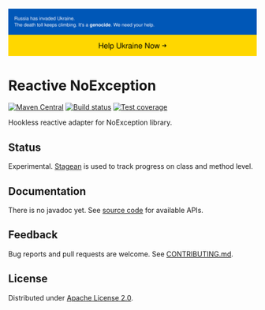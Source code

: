 <!--- Generated by scripts/configure.py --->
[![SWUbanner](https://raw.githubusercontent.com/vshymanskyy/StandWithUkraine/main/banner2-direct.svg)](https://github.com/vshymanskyy/StandWithUkraine/blob/main/docs/README.md)

# Reactive NoException

[![Maven Central](https://img.shields.io/maven-central/v/com.machinezoo.hookless/hookless-noexception)](https://search.maven.org/artifact/com.machinezoo.hookless/hookless-noexception)
[![Build status](https://github.com/robertvazan/hookless-noexception/workflows/build/badge.svg)](https://github.com/robertvazan/hookless-noexception/actions/workflows/build.yml)
[![Test coverage](https://codecov.io/gh/robertvazan/hookless-noexception/branch/master/graph/badge.svg)](https://codecov.io/gh/robertvazan/hookless-noexception)

Hookless reactive adapter for NoException library.

## Status

Experimental. [Stagean](https://stagean.machinezoo.com/) is used to track progress on class and method level.

## Documentation

There is no javadoc yet. See [source code](src/main/java/com/machinezoo/hookless/noexception) for available APIs.

## Feedback

Bug reports and pull requests are welcome. See [CONTRIBUTING.md](CONTRIBUTING.md).

## License

Distributed under [Apache License 2.0](LICENSE).
